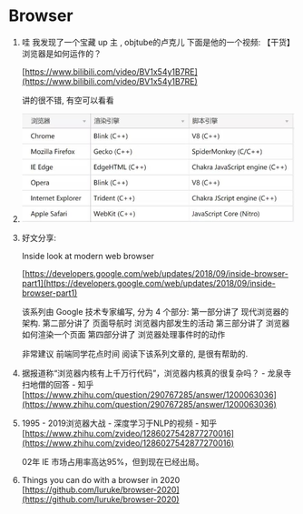 # Browser

1. 哇 我发现了一个宝藏 up 主 , objtube的卢克儿 下面是他的一个视频: 【干货】浏览器是如何运作的？

   [https://www.bilibili.com/video/BV1x54y1B7RE](https://www.bilibili.com/video/BV1x54y1B7RE)

   讲的很不错, 有空可以看看

2. ![image-20201122150208414](../../.gitbook/assets/image-20201122150208414.png)
3. 好文分享:

   Inside look at modern web browser

   [https://developers.google.com/web/updates/2018/09/inside-browser-part1](https://developers.google.com/web/updates/2018/09/inside-browser-part1)

   该系列由 Google 技术专家编写, 分为 4 个部分: 第一部分讲了 现代浏览器的架构. 第二部分讲了 页面导航时 浏览器内部发生的活动 第三部分讲了 浏览器如何渲染一个页面 第四部分讲了 浏览器处理事件时的动作

   非常建议 前端同学花点时间 阅读下该系列文章的, 是很有帮助的.

4. 据报道称“浏览器内核有上千万行代码”，浏览器内核真的很复杂吗？ - 龙泉寺扫地僧的回答 - 知乎 [https://www.zhihu.com/question/290767285/answer/1200063036](https://www.zhihu.com/question/290767285/answer/1200063036)
5. 1995 - 2019浏览器大战 - 深度学习于NLP的视频 - 知乎 [https://www.zhihu.com/zvideo/1286027542877270016](https://www.zhihu.com/zvideo/1286027542877270016)

   02年 IE 市场占用率高达95%，但到现在已经出局。

6. Things you can do with a browser in 2020 [https://github.com/luruke/browser-2020](https://github.com/luruke/browser-2020)

